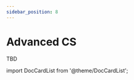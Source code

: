 ```yaml
---
sidebar_position: 8
---
```


# Advanced CS

TBD

import DocCardList from '@theme/DocCardList';

<DocCardList />
